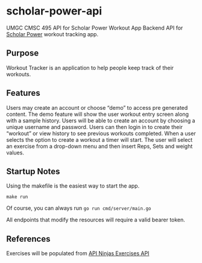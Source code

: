# scholar-power-api

UMGC CMSC 495 API for Scholar Power Workout App
Backend API for [Scholar Power](https://github.com/MoistCode/scholar-power) workout tracking app.

## Purpose

Workout Tracker is an application to help people keep track of their workouts.

## Features

 Users may create an account or choose “demo” to access pre generated content. The demo feature will show the user workout entry screen along with a sample history. Users will be able to create an account by choosing a unique username and password. Users can then login in to create their “workout” or view history to see previous workouts completed. When a user selects the option to create a workout a timer will start. The user will select an exercise from a drop-down menu and then insert Reps, Sets and weight values.

## Startup Notes

Using the makefile is the easiest way to start the app.

`make run`

Of course, you can always run `go run cmd/server/main.go`

All endpoints that modify the resources will require a valid bearer token.

## References

Exercises will be populated from [API Ninjas Exercises API](https://www.api-ninjas.com/api/exercises)
